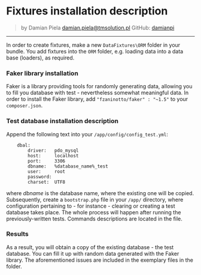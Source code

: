 # Fixtures installation description

>by Damian Piela <damian.piela@tmsolution.pl> GitHub: <a href="https://github.com/damianpi">damianpi</a>

---

In order to create fixtures, make a new `DataFixtures\ORM` folder in your bundle.
You add fixtures into the `ORM` folder, e.g. loading data into a data base (loaders), as required.


### Faker library installation

Faker is a library providing tools for randomly generating data, allowing you to fill you database with test - nevertheless somewhat meaningful data.
In order to install the Faker library, add `"fzaninotto/faker" : "~1.5"` to your `composer.json`.


### Test database installation description

Append the following text into your `/app/config/config_test.yml`:

```doctrine:
    dbal:
        driver:   pdo_mysql
        host:     localhost
        port:     3306
        dbname:   %database_name%_test
        user:     root
        password: 
        charset:  UTF8 
```

where *dbname* is the database name, where the existing one will be copied.
Subsequently, create a `bootstrap.php` file in your `/app/` directory, where configuration pertaining to - for instance - clearing or creating a test database takes place.
The whole process will happen after running the previously-written tests. Commands descriptions are located in the file.

### Results

As a result, you will obtain a copy of the existing database - the test database. You can fill it up with random data generated with the Faker library.
The aforementioned issues are included in the exemplary files in the folder. 
